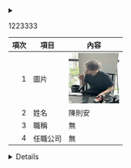 <details>
<summary>

1223333

<summary>

  | 項次 | 項目 | 內容 |
|----:|------|------|
|1 | 圖片 |<img src="IMG_8606.jpeg" width="100" Height="100" />|
|2 | 姓名 | 陳則安|
|3 | 職稱 |無|
|4 | 任職公司 | 無
<details>
<img src="IMG_3066.jpeg" width="100" Height="100" />
<!---
chen920101/chen920101 is a ✨ special ✨ repository because its `README.md` (this file) appears on your GitHub profile.
You can click the Preview link to take a look at your changes.
--->

